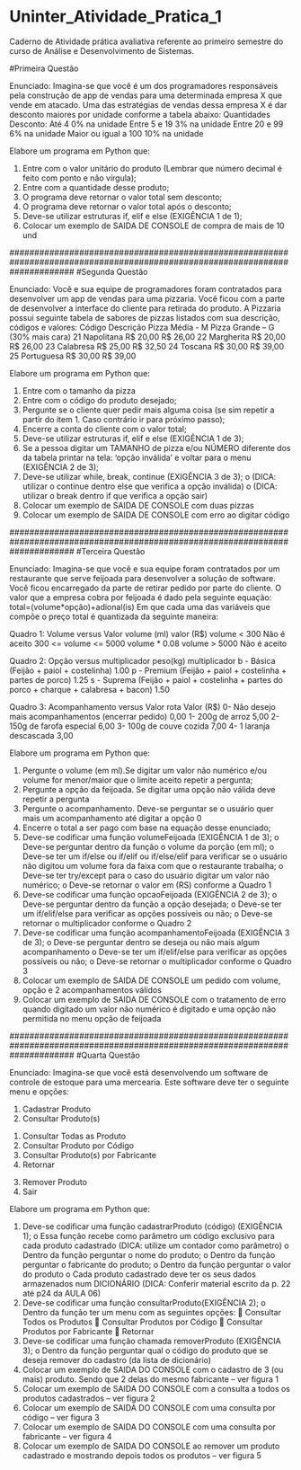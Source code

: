 # Uninter_Atividade_Pratica_1
Caderno de Atividade prática avaliativa referente ao primeiro semestre do curso de Análise e Desenvolvimento de Sistemas.

#Primeira Questão
>
Enunciado: Imagina-se que você é um dos programadores responsáveis pela construção de app de vendas para uma determinada empresa X que vende em atacado. Uma das estratégias de vendas dessa empresa X é dar desconto maiores por unidade conforme a tabela abaixo:
Quantidades	Desconto:
Até 4	0% na unidade
Entre 5 e 19	3% na unidade
Entre 20 e 99	6% na unidade
Maior ou igual a 100	10% na unidade

>

Elabore um programa em Python que:
1.	Entre com o valor unitário do produto (Lembrar que número decimal é feito com ponto e não vírgula);
2.	Entre com a quantidade desse produto;
3.	O programa deve retornar o valor total sem desconto;
4.	O programa deve retornar o valor total após o desconto;
5.	Deve-se utilizar estruturas if, elif e else (EXIGÊNCIA 1 de 1);
6.	Colocar um exemplo de SAIDA DE CONSOLE de compra de mais de 10 und

#############################################################################################################################
#Segunda Questão
>
Enunciado: Você e sua equipe de programadores foram contratados para desenvolver um app de vendas para uma pizzaria. Você ficou com a parte de desenvolver a interface do cliente para retirada do produto.
A Pizzaria possui seguinte tabela de sabores de pizzas listados com sua descrição, códigos e valores:
Código	Descrição	Pizza Média - M	Pizza Grande – G (30% mais cara)
21	Napolitana	R$ 20,00	R$ 26,00
22	Margherita	R$ 20,00	R$ 26,00
23	Calabresa	R$ 25,00	R$ 32,50
24	Toscana	R$ 30,00	R$ 39,00
25	Portuguesa	R$ 30,00	R$ 39,00

>

Elabore um programa em Python que:
1.	Entre com o tamanho da pizza
2.	Entre com o código do produto desejado;
3.	Pergunte se o cliente quer pedir mais alguma coisa (se sim repetir a partir do item 1.  Caso contrário ir para próximo passo); 
4.	Encerre a conta do cliente com o valor total;
5.	Deve-se utilizar estruturas if, elif e else (EXIGÊNCIA 1 de 3);
6.	Se a pessoa digitar um TAMANHO de pizza e/ou   NÚMERO diferente dos da tabela printar na tela: ‘opção inválida’ e voltar para o menu (EXIGÊNCIA 2 de 3);
7.	Deve-se utilizar while, break, continue (EXIGÊNCIA 3 de 3);
o	(DICA: utilizar o continue dentro else que verifica a opção inválida)
o	(DICA: utilizar o break dentro if que verifica a opção sair)
8.	Colocar um exemplo de SAIDA DE CONSOLE com duas pizzas
9.	Colocar um exemplo de SAIDA DE CONSOLE com erro ao digitar código

#############################################################################################################################
#Terceira Questão
>
Enunciado: Imagina-se que você e sua equipe foram contratados por um restaurante que serve feijoada para desenvolver a solução de software. Você ficou encarregado da parte de retirar pedido por parte do cliente.
O valor que a empresa cobra por feijoada é dado pela seguinte equação:
total=(volume*opção)+adional(is)
Em que cada uma das variáveis que compõe o preço total é quantizada da seguinte maneira:

Quadro 1: Volume versus Valor
volume (ml)	valor (R$)
volume < 300	Não é aceito
300  <= volume <= 5000	volume * 0.08
volume > 5000	Não é aceito
	
Quadro 2: Opção versus multiplicador
peso(kg)	multiplicador
b - Básica (Feijão + paiol + costelinha) 	1.00
p - Premium (Feijão + paiol + costelinha + partes de porco)	1.25
s - Suprema (Feijão + paiol + costelinha + partes do porco + charque + calabresa + bacon)	1.50


Quadro 3: Acompanhamento versus Valor
rota	Valor (R$)
0- Não desejo mais acompanhamentos (encerrar pedido)	0,00
1- 200g de arroz	5,00
2- 150g de farofa especial	6,00
3- 100g de couve cozida	7,00
4- 1 laranja descascada	3,00

>

Elabore um programa em Python que:
1.	Pergunte o volume (em ml).Se digitar um valor não numérico e/ou volume for menor/maior que o limite aceito repetir a pergunta;
2.	Pergunte a opção da feijoada. Se digitar uma opção não válida deve repetir a pergunta
3.	Pergunte o acompanhamento. Deve-se perguntar se o usuário quer mais um acompanhamento até digitar a opção 0
4.	Encerre o total a ser pago com base na equação desse enunciado;
5.	Deve-se codificar uma função volumeFeijoada (EXIGÊNCIA 1 de 3);
o	Deve-se perguntar dentro da função o volume da porção (em ml);
o	Deve-se ter um if/else ou if/elif ou if/else/elif para verificar se o usuário não digitou um volume fora da faixa com que o restaurante trabalha;
o	Deve-se ter try/except para o caso do usuário digitar um valor não numérico;
o	Deve-se retornar o valor em (RS) conforme a Quadro 1
6.	Deve-se codificar uma função opcaoFeijoada (EXIGÊNCIA 2 de 3);
o	Deve-se perguntar dentro da função a opção desejada;
o	Deve-se ter um if/elif/else para verificar as opções possíveis ou não;
o	Deve-se retornar o multiplicador conforme o Quadro 2
7.	Deve-se codificar uma função acompanhamentoFeijoada (EXIGÊNCIA 3 de 3);
o	Deve-se perguntar dentro se deseja ou não mais algum acompanhamento
o	Deve-se ter um if/elif/else para verificar as opções possíveis ou não;
o	Deve-se retornar o multiplicador conforme o Quadro 3
8.	Colocar um exemplo de SAIDA DE CONSOLE um pedido com volume, opção e 2 acompanhamentos válidos
9.	Colocar um exemplo de SAIDA DE CONSOLE com o tratamento de erro quando digitado um valor não numérico é digitado e uma opção não permitida no menu opção de feijoada

#############################################################################################################################
#Quarta Questão
>
Enunciado: Imagina-se que você está desenvolvendo um software de controle de estoque para uma mercearia. Este software deve ter o seguinte menu e opções:
1.	Cadastrar Produto
2.	Consultar Produto(s)
1)	Consultar Todas as Produto
2)	Consultar Produto por Código
3)	Consultar Produto(s) por Fabricante
4)	Retornar 
3.	Remover Produto
4.	Sair

>

Elabore um programa em Python que:
1.	Deve-se codificar uma função cadastrarProduto (código) (EXIGÊNCIA 1);
o	Essa função recebe como parâmetro um código exclusivo para cada produto cadastrado (DICA: utilize um contador como parâmetro) 
o	Dentro da função perguntar o nome do produto;
o	Dentro da função perguntar o fabricante do produto;
o	Dentro da função perguntar o valor do produto
o	Cada produto cadastrado deve ter os seus dados armazenados num DICIONÁRIO (DICA: Conferir material escrito da p. 22 até p24  da AULA 06)
2.	Deve-se codificar uma função consultarProduto(EXIGÊNCIA 2);
o	Dentro da função ter um menu com as seguintes opções:
	Consultar Todos os Produtos
	Consultar Produtos por Código
	Consultar Produtos por Fabricante
	Retornar
3.	Deve-se codificar uma função chamada removerProduto (EXIGÊNCIA 3);
o	Dentro da função perguntar qual o código do produto que se deseja remover do cadastro (da lista de dicionário)
4.	Colocar um exemplo de SAIDA DO CONSOLE com o cadastro de 3 (ou mais) produto. Sendo que 2 delas do mesmo fabricante – ver figura 1
5.	Colocar um exemplo de SAIDA DO CONSOLE com a consulta a todos os produtos cadastrados – ver figura 2
6.	Colocar um exemplo de SAIDA DO CONSOLE com uma consulta por código – ver figura 3
7.	Colocar um exemplo de SAIDA DO CONSOLE com uma consulta por fabricante – ver figura 4
8.	Colocar um exemplo de SAIDA DO CONSOLE ao remover um produto cadastrado e mostrando depois todos os produtos – ver figura 5
